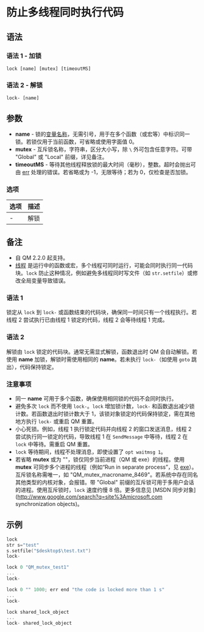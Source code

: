 # 防止多线程同时执行代码

## 语法

### 语法 1 - 加锁
```
lock [name] [mutex] [timeoutMS]
```

### 语法 2 - 解锁
```
lock- [name]
```

## 参数

- **name** - 锁的[变量名称](../Other/IDP_IDENTIFIERS.md)，无需引号，用于在多个函数（或宏等）中标识同一锁。若锁仅用于当前函数，可省略或使用字面值 0。
- **mutex** - 互斥锁名称，字符串，区分大小写，除 `\` 外可包含任意字符。可带 "Global\" 或 "Local\" 前缀，详见备注。
- **timeoutMS** - 等待其他线程释放锁的最大时间（毫秒），整数。超时会抛出可由 [err](../Flow/IDP_ERR.md) 处理的错误。若省略或为 -1，无限等待；若为 0，仅检查是否加锁。

### 选项

| 选项 | 描述 |
|------|------|
| - | 解锁 |

## 备注

- 自 QM 2.2.0 起支持。
- [线程](../Other/IDP_THREADS.md) 是运行中的函数或宏，多个线程可同时运行，可能会同时执行同一代码块。`lock` 防止这种情况，例如避免多线程同时写文件（如 `str.setfile`）或修改全局变量导致错误。

### 语法 1
锁定从 `lock` 到 `lock-` 或函数结束的代码块，确保同一时间只有一个线程执行。若线程 2 尝试执行已由线程 1 锁定的代码，线程 2 会等待线程 1 完成。

### 语法 2
解锁由 `lock` 锁定的代码块。通常无需显式解锁，函数退出时 QM 会自动解锁。若使用 **name** 加锁，解锁时需使用相同的 **name**。若未执行 `lock-`（如使用 `goto` 跳出），代码保持锁定。

### 注意事项
- 同一 **name** 可用于多个函数，确保使用相同锁的代码不会同时执行。
- 避免多次 `lock` 而不使用 `lock-`。`lock` 增加锁计数，`lock-` 和函数退出减少锁计数。若函数退出时锁计数大于 1，该锁对象锁定的代码保持锁定，需在其他地方执行 `lock-` 或重启 QM 重置。
- 小心死锁。例如，线程 1 执行锁定代码并向线程 2 的窗口发送消息，线程 2 尝试执行同一锁定的代码，导致线程 1 在 `SendMessage` 中等待，线程 2 在 `lock` 中等待。需重启 QM 重置。
- `lock` 等待期间，线程不处理消息，即使设置了 `opt waitmsg 1`。
- 若省略 **mutex** 或为 ""，锁仅同步当前进程（QM 或 exe）的线程。使用 **mutex** 可同步多个进程的线程（例如“Run in separate process”，见 [exe](../QM_Help/IDH_MAKEEXE.md)）。互斥锁名称需唯一，如 "QM_mutex_macroname_8469"。若系统中存在同名其他类型的内核对象，会报错。带 "Global\" 前缀的互斥锁可用于多用户会话的进程。使用互斥锁时，`lock` 速度约慢 8 倍。更多信息见 [MSDN 同步对象](http://www.google.com/search?q=site%3Amicrosoft.com synchronization objects)。

## 示例

```cpp
lock
str s="test"
s.setfile("$desktop$\test.txt")
lock-

lock 0 "QM_mutex_test1"
...
lock-

lock 0 "" 1000; err end "the code is locked more than 1 s"
...
lock-

lock shared_lock_object
...
lock- shared_lock_object
```